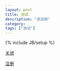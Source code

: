 ```yaml
---
layout: post
title: 测试
description: "测试用"
category: 
tags: ["测试"]
---
```


{% include JB/setup %}

<a onclick="closeWindow();" href="javascript:void(0)">关闭</a>

<a href="http://globalapp.hao123.com:8088/fungame/register">注册</a>

<script>
	var closeWindow = function (){
		 	window.close();
	}
 </script>